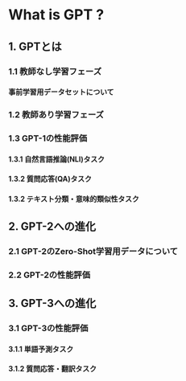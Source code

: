 # What is GPT ?  
## 1. GPTとは
### 1.1 教師なし学習フェーズ
#### 事前学習用データセットについて
### 1.2 教師あり学習フェーズ
### 1.3 GPT-1の性能評価
#### 1.3.1 自然言語推論(NLI)タスク
#### 1.3.2 質問応答(QA)タスク
#### 1.3.2 テキスト分類・意味的類似性タスク
## 2. GPT-2への進化
### 2.1 GPT-2のZero-Shot学習用データについて
### 2.2 GPT-2の性能評価
## 3. GPT-3への進化
### 3.1 GPT-3の性能評価
#### 3.1.1 単語予測タスク
#### 3.1.2 質問応答・翻訳タスク
